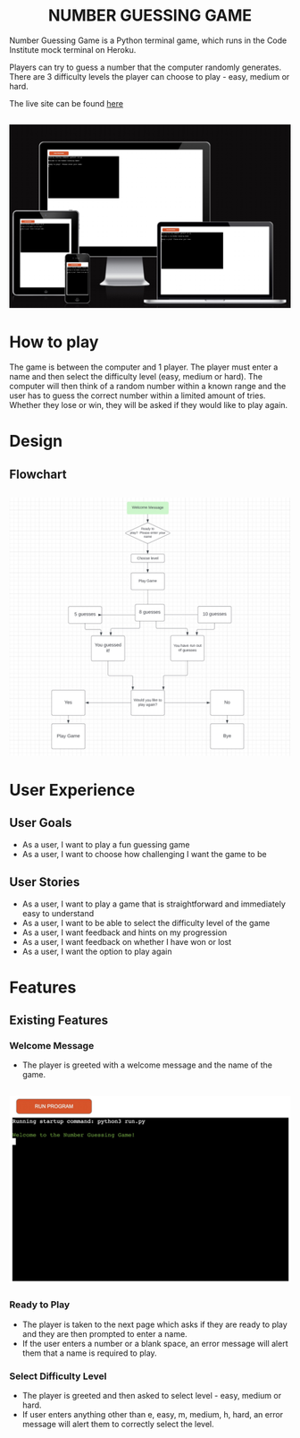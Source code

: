 <h1 align="center">NUMBER GUESSING GAME</h1>

Number Guessing Game is a Python terminal game, which runs in the Code Institute mock terminal on Heroku.

Players can try to guess a number that the computer randomly generates.  There are 3 difficulty levels the player can choose to play - easy, medium or hard.  

The live site can be found [here](https://guessing-game-pp3.herokuapp.com/)

<h2 align ="center"><img src = "assets/docs/am-i-responsive-gg.jpg"></h2>


# How to play

The game is between the computer and 1 player.  The player must enter a name and then select the difficulty level (easy, medium or hard).  The computer will then think of a random number within a known range and the user has to guess the correct number within a limited amount of tries.  Whether they lose or win, they will be asked if they would like to play again.  

# Design

## Flowchart

<h2 align ="center"><img src = "assets/docs/flowchart.jpg"></h2>


# User Experience

## User Goals
- As a user, I want to play a fun guessing game
- As a user, I want to choose how challenging I want the game to be 

## User Stories 
- As a user, I want to play a game that is straightforward and immediately easy to understand
- As a user, I want to be able to select the difficulty level of the game
- As a user, I want feedback and hints on my progression
- As a user, I want feedback on whether I have won or lost
- As a user, I want the option to play again 

# Features

## Existing Features

### Welcome Message
- The player is greeted with a welcome message and the name of the game.

<h2 align ="center"><img src = "assets/docs/welcome.jpg"></h2>

### Ready to Play
- The player is taken to the next page which asks if they are ready to play and they are then prompted to enter a name.
- If the user enters a number or a blank space, an error message will alert them that a name is required to play.

### Select Difficulty Level
- The player is greeted and then asked to select level - easy, medium or hard.
- If user enters anything other than e, easy, m, medium, h, hard, an error message will alert them to correctly select the level.





